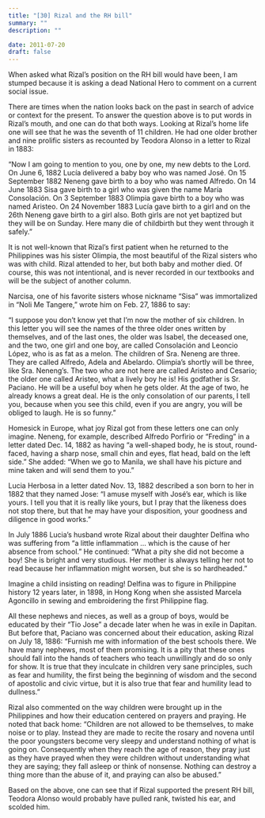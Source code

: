 ```yaml
---
title: "[30] Rizal and the RH bill"
summary: ""
description: ""

date: 2011-07-20
draft: false
---
```


When asked what Rizal’s position on the RH bill would have been, I am stumped because it is asking a dead National Hero to comment on a current social issue.

There are times when the nation looks back on the past in search of advice or context for the present. To answer the question above is to put words in Rizal’s mouth, and one can do that both ways. Looking at Rizal’s home life one will see that he was the seventh of 11 children. He had one older brother and nine prolific sisters as recounted by Teodora Alonso in a letter to Rizal in 1883:

“Now I am going to mention to you, one by one, my new debts to the Lord. On June 6, 1882 Lucía delivered a baby boy who was named José. On 15 September 1882 Neneng gave birth to a boy who was named Alfredo. On 14 June 1883 Sisa gave birth to a girl who was given the name María Consolación. On 3 September 1883 Olimpia gave birth to a boy who was named Aristeo. On 24 November 1883 Lucía gave birth to a girl and on the 26th Neneng gave birth to a girl also. Both girls are not yet baptized but they will be on Sunday. Here many die of childbirth but they went through it safely.”

It is not well-known that Rizal’s first patient when he returned to the Philippines was his sister Olimpia, the most beautiful of the Rizal sisters who was with child. Rizal attended to her, but both baby and mother died. Of course, this was not intentional, and is never recorded in our textbooks and will be the subject of another column.

Narcisa, one of his favorite sisters whose nickname “Sisa” was immortalized in “Noli Me Tangere,” wrote him on Feb. 27, 1886 to say:

“I suppose you don’t know yet that I’m now the mother of six children. In this letter you will see the names of the three older ones written by themselves, and of the last ones, the older was Isabel, the deceased one, and the two, one girl and one boy, are called Consolación and Leoncio López, who is as fat as a melon. The children of Sra. Neneng are three. They are called Alfredo, Adela and Abelardo. Olimpia’s shortly will be three, like Sra. Neneng’s. The two who are not here are called Aristeo and Cesario; the older one called Aristeo, what a lively boy he is! His godfather is Sr. Paciano. He will be a useful boy when he gets older. At the age of two, he already knows a great deal. He is the only consolation of our parents, I tell you, because when you see this child, even if you are angry, you will be obliged to laugh. He is so funny.”

Homesick in Europe, what joy Rizal got from these letters one can only imagine. Neneng, for example, described Alfredo Porfirio or “Freding” in a letter dated Dec. 14, 1882 as having “a well-shaped body, he is stout, round-faced, having a sharp nose, small chin and eyes, flat head, bald on the left side.” She added: “When we go to Manila, we shall have his picture and mine taken and will send them to you.”

Lucia Herbosa in a letter dated Nov. 13, 1882 described a son born to her in 1882 that they named Jose: “I amuse myself with José’s ear, which is like yours. I tell you that it is really like yours, but I pray that the likeness does not stop there, but that he may have your disposition, your goodness and diligence in good works.”

In July 1886 Lucia’s husband wrote Rizal about their daughter Delfina who was suffering from “a little inflammation … which is the cause of her absence from school.” He continued: “What a pity she did not become a boy! She is bright and very studious. Her mother is always telling her not to read because her inflammation might worsen, but she is so hardheaded.”

Imagine a child insisting on reading! Delfina was to figure in Philippine history 12 years later, in 1898, in Hong Kong when she assisted Marcela Agoncillo in sewing and embroidering the first Philippine flag.

All these nephews and nieces, as well as a group of boys, would be educated by their “Tio Jose” a decade later when he was in exile in Dapitan. But before that, Paciano was concerned about their education, asking Rizal on July 18, 1886: “Furnish me with information of the best schools there. We have many nephews, most of them promising. It is a pity that these ones should fall into the hands of teachers who teach unwillingly and do so only for show. It is true that they inculcate in children very sane principles, such as fear and humility, the first being the beginning of wisdom and the second of apostolic and civic virtue, but it is also true that fear and humility lead to dullness.”

Rizal also commented on the way children were brought up in the Philippines and how their education centered on prayers and praying. He noted that back home: “Children are not allowed to be themselves, to make noise or to play. Instead they are made to recite the rosary and novena until the poor youngsters become very sleepy and understand nothing of what is going on. Consequently when they reach the age of reason, they pray just as they have prayed when they were children without understanding what they are saying; they fall asleep or think of nonsense. Nothing can destroy a thing more than the abuse of it, and praying can also be abused.”

Based on the above, one can see that if Rizal supported the present RH bill, Teodora Alonso would probably have pulled rank, twisted his ear, and scolded him.
